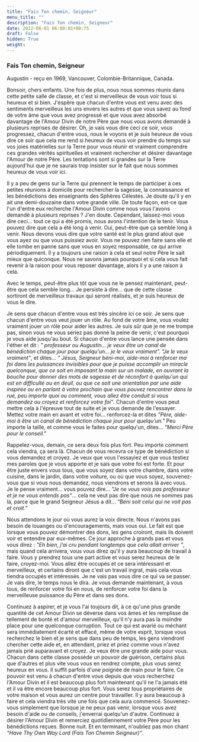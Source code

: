 ```yaml
---
title: "Fais Ton chemin, Seigneur"
menu_title: ""
description: "Fais Ton chemin, Seigneur"
date: 2022-06-01 06:00:01+00:75
draft: False
hidden: True
weight:
---
```

### Fais Ton chemin, Seigneur

Augustin - reçu en 1969, Vancouver, Colombie-Britannique, Canada.

Bonsoir, chers enfants. Une fois de plus, nous nous sommes réunis dans cette petite salle de classe, et c'est si merveilleux de vous voir tous si heureux et si bien. J'espère que chacun d'entre vous est venu avec des sentiments merveilleux les uns envers les autres et que vous savez au fond de votre âme que vous avez progressé et que vous avez absorbé davantage de l'Amour Divin de notre Père que nous vous avons demandé à plusieurs reprises de désirer. Oh, je vais vous dire ceci ce soir, vous progressez, chacun d'entre vous, nous le voyons et je suis heureux de vous dire ce soir que cela me rend si heureux de vous voir prendre du temps sur vos joies matérielles sur la Terre pour vous réunir et vraiment comprendre ces grandes vérités spirituelles et vraiment rechercher et désirer davantage l'Amour de notre Père. Les tentations sont si grandes sur la Terre aujourd'hui que je ne saurais trop insister sur le fait que nous sommes heureux de vous voir ici.

Il y a peu de gens sur la Terre qui prennent le temps de participer à ces petites réunions à domicile pour rechercher la sagesse, la connaissance et les bénédictions des enseignants des Sphères Célestes. Je doute qu'il y en ait une demi-douzaine dans votre grande ville. De toute façon, est-ce que l'un d'entre eux recherche l'Amour Divin comme nous vous l'avons demandé à plusieurs reprises ? J'en doute. Cependant, laissez-moi vous dire ceci... tout ce qui a été promis, nous avons l'intention de le tenir. Vous pouvez dire que cela a été long à venir. Oui, peut-être que ça semble long à venir. Nous devons vous dire que votre santé est le plus grand atout que vous ayez ou que vous puissiez avoir. Vous ne pouvez rien faire sans elle et elle tombe en panne sans que vous en soyez responsable, ce qui arrive périodiquement. Il y a toujours une raison à cela et seul notre Père le sait mieux que quiconque. Nous ne savons jamais pourquoi et si cela vous fait revenir à la raison pour vous reposer davantage, alors il y a une raison à cela.

Avec le temps, peut-être plus tôt que vous ne le pensez maintenant, peut-être que cela semble long... Je persiste à dire... que de cette classe sortiront de merveilleux travaux qui seront réalisés, et je suis heureux de vous le dire.

Je sens que chacun d'entre vous est très sincère ici ce soir. Je sens que chacun d'entre vous veut jouer un rôle. Au fond de votre âme, vous voulez vraiment jouer un rôle pour aider les autres. Je suis sûr que je ne me trompe pas, sinon vous ne vous seriez pas donné la peine de venir, c'est pourquoi je vous aide jusqu'au bout. Si chacun d'entre vous lance une pensée dans l'éther et dit : *" professeur ou Augustin... je veux être un canal de bénédiction chaque jour pour quelqu'un... je le veux vraiment". "Je le veux vraiment"*, et dites... *" Jésus, Seigneur béni-moi, aide-moi à renforcer ma foi dans les puissances invisibles pour que je puisse accomplir un miracle quelconque, que ce soit en imposant la main sur un malade, en ouvrant la bouche pour donner des mots de sagesse et de réconfort à quelqu'un qui est en difficulté ou en deuil, ou que ce soit une orientation par une aide inspirée ou en parlant à votre prochain que vous pouvez rencontrer dans la rue, peu importe quoi ou comment, vous allez être conduit si vous demandez ou croyez et renforcez votre foi"*. Chacun d'entre vous peut mettre cela à l'épreuve tout de suite et je vous demande de l'essayer. Mettez votre main en avant et votre foi... renforcez-la et dites *"Père, aide-moi à être un canal de bénédiction chaque jour pour quelqu'un."* Peu importe la taille, et comme vous le faites pour quelqu'un, dites... *"Merci Père pour le conseil."*

Rappelez-vous, demain, ce sera deux fois plus fort. Peu importe comment cela viendra, ça sera là. Chacun de vous recevra ce type de bénédiction si vous demandez et croyez. Je veux que vous l'essayiez et que vous testiez mes paroles que je vous apporte et je sais que votre foi est forte. Et pour être juste envers vous tous, que vous soyez dans votre chambre, dans votre cuisine, dans le jardin, dans votre voiture, ou où que vous soyez, souvenez-vous que si vous nous demandez, nous viendrons et serons là avec vous. Je le pense vraiment... vous pouvez dire... *"Je ne vous vois pas professeur et je ne vous entends pas"*... cela ne veut pas dire que nous ne sommes pas là, parce que le grand Seigneur Jésus a dit... *"Béni soit celui qui ne voit pas et croit."*

Nous attendons le jour où vous aurez la voix directe. Nous n'avons pas besoin de louanges ou d'encouragements, mais vous oui. Le fait est que lorsque vous pouvez démontrer des dons, les gens croiront, mais ils doivent voir et entendre par eux-mêmes. Ce jour approche à grands pas et vous vous direz : *"Eh bien, j'ai cru pendant longtemps que cela allait arriver "*, mais quand cela arrivera, vous vous direz qu'il y aura beaucoup de travail à faire. Vous y prendrez tous une part active et vous serez heureux de le faire, croyez-moi. Vous allez être occupés et ce sera intéressant et merveilleux, et certains diront que c'est un travail ingrat, mais cela vous tiendra occupés et intéressés. Je ne vais pas vous dire ce qui va se passer. Je vais dire, le temps nous le dira. Je vous demande maintenant, à vous tous, de renforcer votre foi en nous, de renforcer votre foi dans la merveilleuse puissance du Père et dans ses dons.

Continuez à aspirer, et je vous l'ai toujours dit, à ce qu'une plus grande quantité de cet Amour Divin se déverse dans vos âmes et les remplisse de tellement de bonté et d'amour merveilleux, qu'il n'y aura pas la moindre place pour une quelconque corruption. Tout ce qui est avarié ou méchant sera immédiatement écarté et effacé, même de votre esprit, lorsque vous recherchez le bien et je sens que dans peu de temps, les gens viendront chercher cette aide et, en attendant, priez et priez comme vous n'avez jamais prié auparavant et croyez. Je veux être une grande aide pour vous. Chacun dans cette classe possède un pouvoir de guérison, certains plus que d'autres et plus vite vous vous en rendrez compte, plus vous serez heureux en vous. Il suffit parfois d'une poignée de main pour le faire. Ce pouvoir est venu à chacun d'entre vous depuis que vous recherchez l'Amour Divin et il est beaucoup plus fort maintenant qu'il ne l'a jamais été et il va être encore beaucoup plus fort. Vous serez tous propriétaires de votre maison et vous aurez un centre pour travailler. Il y aura beaucoup à faire et cela viendra très vite une fois que cela aura commencé. Souvenez-vous simplement que lorsque je ne peux pas venir, lorsque vous avez besoin d'aide ou de conseils, j'enverrai quelqu'un d'autre. Continuez à désirer l'Amour Divin et remerciez quotidiennement votre Père pour les bénédictions reçues. Bonne nuit. Et en terminant, n'oubliez pas mon chant *"Have Thy Own Way Lord (Fais Ton Chemin Seigneur)"*.
